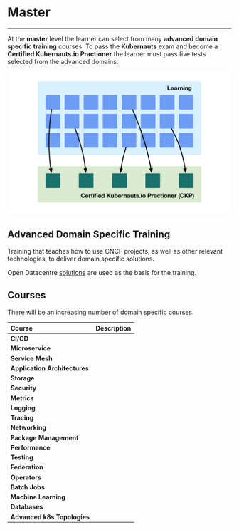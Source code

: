 # Master

---

At the **master** level the learner can select from many **advanced domain specific training** courses.  To pass the **Kubernauts** exam and become a **Certified Kubernauts.io Practioner** the learner must pass five tests selected from the advanced domains.

<img src="images/master.png" alt="blank" width="765"/>


## Advanced Domain Specific Training

Training that teaches how to use CNCF projects, as well as other relevant technologies, to deliver domain specific solutions.

Open Datacentre [solutions](http://docs.opendatacentre.io/reference/solution.html) are used as the basis for the training.

 
## Courses

There will be an increasing number of domain specific courses.

| Course                        | Description                      |
| :---------------------------- | :------------------------------- |
| **CI/CD**                     | |
| **Microservice**              | |
| **Service Mesh**              | |
| **Application Architectures** | |
| **Storage**                   | |
| **Security**                  | |
| **Metrics**                   | |
| **Logging**                   | |
| **Tracing**                   | |
| **Networking**                | |
| **Package Management**        | |
| **Performance**               | |
| **Testing**                   | |
| **Federation**                | |
| **Operators**                 | |
| **Batch Jobs**                | |
| **Machine Learning**          | |
| **Databases**                 | |
| **Advanced k8s Topologies**   | |

<br/><br/>
